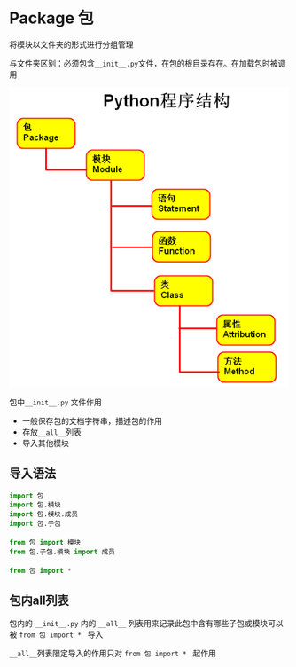 # Package 包

将模块以文件夹的形式进行分组管理

与文件夹区别：必须包含`__init__.py`文件，在包的根目录存在。在加载包时被调用

![Python程序结构](images\structure.png)



包中`__init__.py` 文件作用

- 一般保存包的文档字符串，描述包的作用
- 存放`__all__`列表
- 导入其他模块



## 导入语法

```python
import 包
import 包.模块
import 包.模块.成员
import 包.子包

from 包 import 模块
from 包.子包.模块 import 成员

from 包 import *
```



## 包内all列表

包内的 `__init__.py` 内的 `__all__` 列表用来记录此包中含有哪些子包或模块可以被 `from 包 import * ` 导入

`__all__`列表限定导入的作用只对 `from 包 import * ` 起作用

